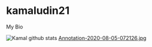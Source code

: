 # kamaludin21
My Bio


![Kamal github stats](https://github-readme-stats.vercel.app/api?username=kamaludin21&show_icons=true&theme=prussian)
[Annotation-2020-08-05-072126.jpg](https://postimg.cc/H8rw4jqm)
